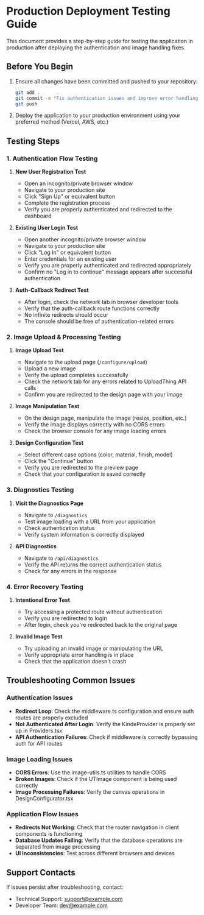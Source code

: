 # Production Deployment Testing Guide

This document provides a step-by-step guide for testing the application in production after deploying the authentication and image handling fixes.

## Before You Begin

1. Ensure all changes have been committed and pushed to your repository:
   ```bash
   git add .
   git commit -m "Fix authentication issues and improve error handling"
   git push
   ```

2. Deploy the application to your production environment using your preferred method (Vercel, AWS, etc.)

## Testing Steps

### 1. Authentication Flow Testing

1. **New User Registration Test**
   - Open an incognito/private browser window
   - Navigate to your production site
   - Click "Sign Up" or equivalent button
   - Complete the registration process
   - Verify you are properly authenticated and redirected to the dashboard

2. **Existing User Login Test**
   - Open another incognito/private browser window
   - Navigate to your production site
   - Click "Log In" or equivalent button
   - Enter credentials for an existing user
   - Verify you are properly authenticated and redirected appropriately
   - Confirm no "Log in to continue" message appears after successful authentication

3. **Auth-Callback Redirect Test**
   - After login, check the network tab in browser developer tools
   - Verify that the auth-callback route functions correctly
   - No infinite redirects should occur
   - The console should be free of authentication-related errors

### 2. Image Upload & Processing Testing

1. **Image Upload Test**
   - Navigate to the upload page (`/configure/upload`)
   - Upload a new image
   - Verify the upload completes successfully
   - Check the network tab for any errors related to UploadThing API calls
   - Confirm you are redirected to the design page with your image

2. **Image Manipulation Test**
   - On the design page, manipulate the image (resize, position, etc.)
   - Verify the image displays correctly with no CORS errors
   - Check the browser console for any image loading errors

3. **Design Configuration Test**
   - Select different case options (color, material, finish, model)
   - Click the "Continue" button
   - Verify you are redirected to the preview page
   - Check that your configuration is saved correctly

### 3. Diagnostics Testing

1. **Visit the Diagnostics Page**
   - Navigate to `/diagnostics`
   - Test image loading with a URL from your application
   - Check authentication status
   - Verify system information is correctly displayed

2. **API Diagnostics**
   - Navigate to `/api/diagnostics`
   - Verify the API returns the correct authentication status
   - Check for any errors in the response

### 4. Error Recovery Testing

1. **Intentional Error Test**
   - Try accessing a protected route without authentication
   - Verify you are redirected to login
   - After login, check you're redirected back to the original page

2. **Invalid Image Test**
   - Try uploading an invalid image or manipulating the URL
   - Verify appropriate error handling is in place
   - Check that the application doesn't crash

## Troubleshooting Common Issues

### Authentication Issues

- **Redirect Loop**: Check the middleware.ts configuration and ensure auth routes are properly excluded
- **Not Authenticated After Login**: Verify the KindeProvider is properly set up in Providers.tsx
- **API Authentication Failures**: Check if middleware is correctly bypassing auth for API routes

### Image Loading Issues

- **CORS Errors**: Use the image-utils.ts utilities to handle CORS
- **Broken Images**: Check if the UTImage component is being used correctly
- **Image Processing Failures**: Verify the canvas operations in DesignConfigurator.tsx

### Application Flow Issues

- **Redirects Not Working**: Check that the router navigation in client components is functioning
- **Database Updates Failing**: Verify that the database operations are separated from image processing
- **UI Inconsistencies**: Test across different browsers and devices

## Support Contacts

If issues persist after troubleshooting, contact:
- Technical Support: support@example.com
- Developer Team: dev@example.com
